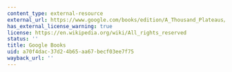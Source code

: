 ```yaml
---
content_type: external-resource
external_url: https://www.google.com/books/edition/A_Thousand_Plateaus/C948Tsr72woC?hl=en&gbpv=1
has_external_license_warning: true
license: https://en.wikipedia.org/wiki/All_rights_reserved
status: ''
title: Google Books
uid: a70f4dac-37d2-4b65-aa67-becf03ee7f75
wayback_url: ''
---
```

